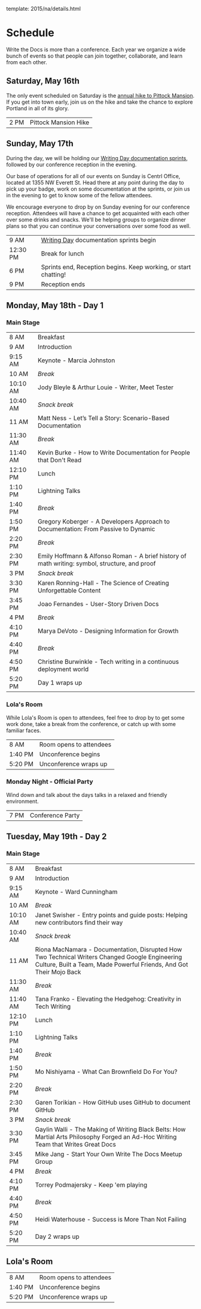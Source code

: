 template: 2015/na/details.html

# Schedule

Write the Docs is more than a conference.  Each year we organize a wide bunch
of events so that people can join together, collaborate, and learn from each
other.

## Saturday, May 16th

The only event scheduled on Saturday is the [annual hike to Pittock Mansion][hike].
If you get into town early, join us on the hike and take the chance to explore
Portland in all of its glory.

<table class="schedule">
  <tr>
    <td class="schedule-time">2 PM</td>
    <td>Pittock Mansion Hike</td>
  </tr>
</table>

[hike]: /conf/na/2015/hike/

## Sunday, May 17th

During the day, we will be holding our [Writing Day documentation sprints][writing-day],
followed by our conference reception in the evening.

Our base of operations for all of our events on Sunday is Centrl Office, located
at 1355 NW Everett St.  Head there at any point during the day to pick up your
badge, work on some documentation at the sprints, or join us in the evening to
get to know some of the fellow attendees.

We encourage everyone to drop by on Sunday evening for our conference
reception. Attendees will have a chance to get acquainted with each other over some
drinks and snacks. We'll be helping groups to organize dinner plans so that you
can continue your conversations over some food as well.

<table class="schedule">
  <tr>
    <td class="schedule-time">9 AM</td>
    <td><a href="/conf/na/2015/writing-day/">Writing Day</a> documentation sprints begin</td>
  </tr>
  <tr>
    <td class="schedule-time">12:30 PM</td>
    <td>Break for lunch</td>
  </tr>
  <tr>
    <td class="schedule-time">6 PM</td>
    <td>Sprints end, Reception begins. Keep working, or start chatting!</td>
  </tr>
  <tr>
    <td class="schedule-time">9 PM</td>
    <td>Reception ends</td>
  </tr>
</table>

[writing-day]: /conf/na/2015/writing-day/

## Monday, May 18th - Day 1

### Main Stage

<table>
  <tr>
    <td class="schedule-time">8 AM</td>
    <td>Breakfast</td>
  </tr>
  <tr>
    <td class="schedule-time">9 AM</td>
    <td>Introduction</td>
  </tr>
  <tr>
    <td class="schedule-time">9:15 AM</td>
    <td>Keynote - Marcia Johnston</td>
  </tr>
  <tr>
    <td class="schedule-time">10 AM</td>
    <td><em>Break</em></td>
  </tr>
  <tr>
    <td class="schedule-time">10:10 AM</td>
    <td>Jody Bleyle & Arthur Louie - Writer, Meet Tester</td>
  </tr>
  <tr>
    <td class="schedule-time">10:40 AM</td>
    <td><em>Snack break</em></td>
  </tr>
  <tr>
    <td class="schedule-time">11 AM</td>
    <td>Matt Ness - Let’s Tell a Story: Scenario-Based Documentation</td>
  </tr>
  <tr>
    <td class="schedule-time">11:30 AM</td>
    <td><em>Break</em></td>
  </tr>
  <tr>
    <td class="schedule-time">11:40 AM</td>
    <td>Kevin Burke - How to Write Documentation for People that Don't Read</td>
  </tr>
  <tr>
    <td class="schedule-time">12:10 PM</td>
    <td>Lunch</td>
  </tr>
  <tr>
    <td class="schedule-time">1:10 PM</td>
    <td>Lightning Talks</td>
  </tr>
  <tr>
    <td class="schedule-time">1:40 PM</td>
    <td><em>Break</em></td>
  </tr>
  <tr>
    <td class="schedule-time">1:50 PM</td>
    <td>Gregory Koberger - A Developers Approach to Documentation: From Passive to Dynamic</td>
  </tr>
  <tr>
    <td class="schedule-time">2:20 PM</td>
    <td><em>Break</em></td>
  </tr>
  <tr>
    <td class="schedule-time">2:30 PM</td>
    <td>Emily Hoffmann & Alfonso Roman - A brief history of math writing: symbol, structure, and proof</td>
  </tr>
  <tr>
    <td class="schedule-time">3 PM</td>
    <td><em>Snack break</em></td>
  </tr>
  <tr>
    <td class="schedule-time">3:30 PM</td>
    <td>Karen Ronning-Hall - The Science of Creating Unforgettable Content</td>
  </tr>
  <tr>
    <td class="schedule-time">3:45 PM</td>
    <td>Joao Fernandes - User-Story Driven Docs</td>
  </tr>
  <tr>
    <td class="schedule-time">4 PM</td>
    <td><em>Break</em></td>
  </tr>
  <tr>
    <td class="schedule-time">4:10 PM</td>
    <td>Marya DeVoto - Designing Information for Growth</td>
  </tr>
  <tr>
    <td class="schedule-time">4:40 PM</td>
    <td><em>Break</em></td>
  </tr>
  <tr>
    <td class="schedule-time">4:50 PM</td>
    <td>Christine Burwinkle - Tech writing in a continuous deployment world</td>
  </tr>
  <tr>
    <td class="schedule-time">5:20 PM</td>
    <td>Day 1 wraps up</td>
  </tr>
</table>

### Lola's Room

While Lola's Room is open to attendees, feel free to drop by to get some work
done, take a break from the conference, or catch up with some familiar faces.

<table class="schedule">
  <tr>
    <td class="schedule-time">8 AM</td>
    <td>Room opens to attendees</td>
  </tr>
  <tr>
    <td class="schedule-time">1:40 PM</td>
    <td>Unconference begins</td>
  </tr>
  <tr>
    <td class="schedule-time">5:20 PM</td>
    <td>Unconference wraps up</td>
  </tr>
</table>

### Monday Night - Official Party

Wind down and talk about the days talks in a relaxed and friendly
environment.

<table class="schedule">
  <tr>
    <td class="schedule-time">7 PM</td>
    <td>Conference Party</td>
  </tr>
</table>

## Tuesday, May 19th - Day 2

### Main Stage

<table>
  <tr>
    <td class="schedule-time">8 AM</td>
    <td>Breakfast</td>
  </tr>
  <tr>
    <td class="schedule-time">9 AM</td>
    <td>Introduction</td>
  </tr>
  <tr>
    <td class="schedule-time">9:15 AM</td>
    <td>Keynote - Ward Cunningham</td>
  </tr>
  <tr>
    <td class="schedule-time">10 AM</td>
    <td><em>Break</em></td>
  </tr>
  <tr>
    <td class="schedule-time">10:10 AM</td>
    <td>Janet Swisher - Entry points and guide posts: Helping new contributors find their way</td>
  </tr>
  <tr>
    <td class="schedule-time">10:40 AM</td>
    <td><em>Snack break</em></td>
  </tr>
  <tr>
    <td class="schedule-time">11 AM</td>
    <td>Riona MacNamara - Documentation, Disrupted How Two Technical Writers Changed Google Engineering Culture, Built a Team, Made Powerful Friends, And Got Their Mojo Back</td>
  </tr>
  <tr>
    <td class="schedule-time">11:30 AM</td>
    <td><em>Break</em></td>
  </tr>
  <tr>
    <td class="schedule-time">11:40 AM</td>
    <td>Tana Franko - Elevating the Hedgehog: Creativity in Tech Writing</td>
  </tr>
  <tr>
    <td class="schedule-time">12:10 PM</td>
    <td>Lunch</td>
  </tr>
  <tr>
    <td class="schedule-time">1:10 PM</td>
    <td>Lightning Talks</td>
  </tr>
  <tr>
    <td class="schedule-time">1:40 PM</td>
    <td><em>Break</em></td>
  </tr>
  <tr>
    <td class="schedule-time">1:50 PM</td>
    <td>Mo Nishiyama - What Can Brownfield Do For You?</td>
  </tr>
  <tr>
    <td class="schedule-time">2:20 PM</td>
    <td><em>Break</em></td>
  </tr>
  <tr>
    <td class="schedule-time">2:30 PM</td>
    <td>Garen Torikian - How GitHub uses GitHub to document GitHub</td>
  </tr>
  <tr>
    <td class="schedule-time">3 PM</td>
    <td><em>Snack break</em></td>
  </tr>
  <tr>
    <td class="schedule-time">3:30 PM</td>
    <td>Gaylin Walli - The Making of Writing Black Belts: How Martial Arts Philosophy Forged an Ad-Hoc Writing Team that Writes Great Docs</td>
  </tr>
  <tr>
    <td class="schedule-time">3:45 PM</td>
    <td>Mike Jang - Start Your Own Write The Docs Meetup Group</td>
  </tr>
  <tr>
    <td class="schedule-time">4 PM</td>
    <td><em>Break</em></td>
  </tr>
  <tr>
    <td class="schedule-time">4:10 PM</td>
    <td>Torrey Podmajersky - Keep 'em playing</td>
  </tr>
  <tr>
    <td class="schedule-time">4:40 PM</td>
    <td><em>Break</em></td>
  </tr>
  <tr>
    <td class="schedule-time">4:50 PM</td>
    <td>Heidi Waterhouse - Success is More Than Not Failing</td>
  </tr>
  <tr>
    <td class="schedule-time">5:20 PM</td>
    <td>Day 2 wraps up</td>
  </tr>
</table>

## Lola's Room

<table class="schedule">
  <tr>
    <td class="schedule-time">8 AM</td>
    <td>Room opens to attendees</td>
  </tr>
  <tr>
    <td class="schedule-time">1:40 PM</td>
    <td>Unconference begins</td>
  </tr>
  <tr>
    <td class="schedule-time">5:20 PM</td>
    <td>Unconference wraps up</td>
  </tr>
</table>
